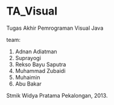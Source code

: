 TA_Visual
=========
Tugas Akhir Pemrograman Visual Java

team:
1. Adnan Adiatman
2. Suprayogi
3. Rekso Bayu Saputra
4. Muhammad Zubaidi
5. Muhaimin
6. Abu Bakar

Stmik Widya Pratama Pekalongan, 2013. 
